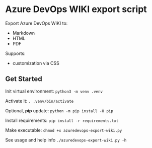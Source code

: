 # Azure DevOps WIKI export script

Export Azure DevOps WIKI to:

* Markdown
* HTML
* PDF

Supports:

* customization via CSS

## Get Started

Init virtual environment: `python3 -m venv .venv`

Activate it: `. .venv/bin/activate`

Optional, **pip** update: `python -m pip install -U pip`

Install requirements: `pip install -r requirements.txt`

Make executable: `chmod +x azuredevops-export-wiki.py`

See usage and help info `./azuredevops-export-wiki.py -h`
